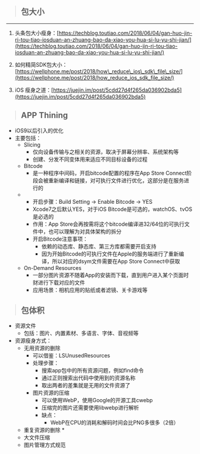 > ## 包大小

---

1. 头条包大小瘦身：[https://techblog.toutiao.com/2018/06/04/gan-huo-jin-ri-tou-tiao-iosduan-an-zhuang-bao-da-xiao-you-hua-si-lu-yu-shi-jian/](https://techblog.toutiao.com/2018/06/04/gan-huo-jin-ri-tou-tiao-iosduan-an-zhuang-bao-da-xiao-you-hua-si-lu-yu-shi-jian/)

2. 如何精简SDK包大小：[https://wellphone.me/post/2018/how\_reduce\_ios\_sdk\_file\_size/](https://wellphone.me/post/2018/how_reduce_ios_sdk_file_size/)

3. iOS 瘦身之道：[https://juejin.im/post/5cdd27d4f265da036902bda5](https://juejin.im/post/5cdd27d4f265da036902bda5)

> ## APP Thining

* iOS9以后引入的优化
* 主要包括：
  * Slicing
    * 仅向设备传输与之相关的资源，取决于屏幕分辨率、系统架构等
    * 创建、分发不同变体用来适应不同目标设备的过程
  * Bitcode
    * 是一种程序中间码，开启bitcode配置的程序在App Store Connect阶段会被重新编译和链接，对可执行文件进行优化，这部分是在服务进行的
  * * 开启步骤：Build Setting -&gt; Enable Bitcode -&gt; YES
    * Xcode7之后默认YES，对于iOS Bitcode是可选的，watchOS、tvOS是必选的
    * 作用：App Store会再按需将这个bitcode编译进32/64位的可执行文件中，也可以理解为对具体架构的拆分
    * 开启Bitcode注意事项：
      * 依赖的动态库、静态库、第三方库都需要开启支持
      * 因为开始Bitcode的可执行文件在Apple的服务端进行了重新编译，所以对应的dsym文件需要在App Store Connect中获取
  * On-Demand Resources
    * 一部分图片资源不随着App的安装而下载，直到用户进入某个页面时财进行下载对应的文件
    * 应用场景：相机应用的贴纸或者滤镜、关卡游戏等

> ## 包体积

* 资源文件
  * 包括：图片、内置素材、多语言、字体、音视频等
* 资源瘦身方式：
  * 无用资源的删除
    * 可以借鉴：LSUnusedResources
    * 处理步骤：
      * 搜索app包中的所有资源问题，例如find命令
      * 通过正则搜索出代码中使用到的资源名称
      * 取出两者的差集就是无用的文件资源了
    * 图片资源的压缩
      * 可以使用WebP，使用Google的开源工具cwebp
      * 压缩完的图片还需要使用libwebp进行解析
      * 缺点：
        * WebP在CPU的消耗和解码时间会比PNG多很多（2倍）
  * 重复资源的删除
    * 
  * 大文件压缩
  * 图片管理方式规范



